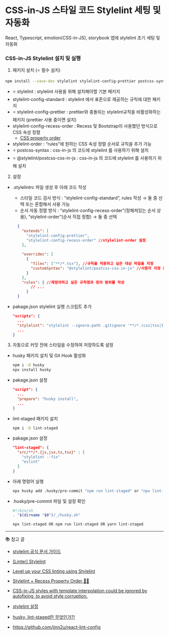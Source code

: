# CSS-in-JS 스타일 코드 Stylelint 세팅 및 자동화

React, Typescript, emotion(CSS-in-JS), storybook 앱에 stylelint 초기 세팅 및 자동화

### CSS-in-JS Stylelint 설치 및 실행

1. 패키지 설치 (⭐️ 필수 설치)
  
  ```bash
  npm install --save-dev stylelint stylelint-config-prettier postcss-syntax @stylelint/postcss-css-in-js
  ```
  
  - ⭐️ stylelint : stylelint 사용을 위해 설치해야할 기본 패키지
  - stylelint-config-standard : stylelint 에서 표준으로 제공하는 규칙에 대한 패키지
  - ⭐️ stylelint-config-prettier : prettier와 충돌되는 stylelint규칙을 비활성화하는 패키지 (prettier 사용 중이면 설치)
  - stylelint-config-recess-order : Recess 및 Bootstrap이 사용했던 방식으로 CSS 속성 정렬
    - [CSS property order](https://markdotto.com/2011/11/29/css-property-order/)
  - stylelint-order : “rules”에 원하는 CSS 속성 정렬 순서로 규칙을 추가 가능
  - ⭐️ postcss-syntax : css-in-js 의 코드에 stylelint 를 사용하기 위해 설치
  - ⭐️ @stylelint/postcss-css-in-js : css-in-js 의 코드에 stylelint 를 사용하기 위해 설치

2. 설정
  - .stylelintrc 파일 생성 후 아래 코드 작성
    - 스타일 코드 검사 방식 : “stylelint-config-standard”, rules 작성 → 둘 중 선택 또는 혼합해서 사용 가능
    - 순서 자동 정렬 방식 : “stylelint-config-recess-order”(정해져있는 순서 상용), “stylelint-order”(순서 직접 정함) → 둘 중 선택
      
    ```json
      {
        "extends": [
          "stylelint-config-prettier",
          "stylelint-config-recess-order" //stylelint-order 설정
        ],
      
        "overrides": [
          {
            "files": ["**/*.tsx"], //규칙을 적용하고 싶은 대상 파일을 지정
            "customSyntax": "@stylelint/postcss-css-in-js" //사용자 지정 문법
          }
        ],
        "rules": { //재정의하고 싶은 규칙명과 정의 범위를 작성
            // ...
          }
      }
      ```
      
  - pakage.json stylelint 실행 스크립트 추가
  
    ```json
    "scripts": {
      ...
      "stylelint": "stylelint --ignore-path .gitignore '**/*.(css|tsx|ts)' --fix",
      ...
    }
    ```
  
3. 자동으로 커밋 전에 스타일을 수정하여 저장하도록 설정
  - husky 패키지 설치 및 Git Hook 활성화
    
    ```bash
    npm i -D husky
    npx install husky
    ```

  - pakage.json 설정
    
    ```json
    "script": {
      ...
      "prepare": "husky install",
      ...
    }
    ```

  - lint-staged 패키지 설치
    
    ```bash
    npm i -D lint-staged
    ```

  - pakage.json 설정
    
    ```json
    "lint-staged": {
      "src/**/*.{js,jsx,tx,tsx}" : [
        "stylelint --fix"
        "eslint"
      ]
    }
    ```
        
  - 아래 명령어 실행
  
    ```bash
    npx husky add .husky/pre-commit "npm run lint-staged" or "npx lint-staged" or "yarn lint-staged"
    ```
        
  - .husky/pre-commit 파일 및 설정 확인
    
    ```bash
    #!/bin/sh
    . "$(dirname "$0")/_/husky.sh"
    
    npx lint-staged OR npm run lint-staged OR yarn lint-staged
    ```
        
  
  ---
  
  📚 참고 글
  
  - [stylelint 공식 문서 가이드](https://stylelint.io/user-guide/get-started)
  - [[Linter] Stylelint](https://dev-yakuza.posstree.com/ko/linter/stylelint/#css-in-js%EB%A5%BC-%EC%9C%84%ED%95%9C-stylelint)
  - [Level up your CSS linting using Stylelint](https://blog.logrocket.com/using-stylelint-improve-lint-css-scss-sass/)
  - [Stylelint + Recess Property Order 🕺✨](https://dev.to/takuyakikuchi/stylelint-recess-property-order-5bfn)
  - [CSS-in-JS styles with template interpolation could be ignored by autofixing
   to avoid style corruption.](https://github.com/hudochenkov/stylelint-order)
  - [stylelint 설정](https://blog.chichoon.com/466)
  
  - [husky, lint-staged란 무엇인가?!](https://velog.io/@jma1020/husky-lint-staged%EB%9E%80-%EB%AC%B4%EC%97%87%EC%9D%B8%EA%B0%805)
  - https://github.com/jinn2u/react-lint-config
